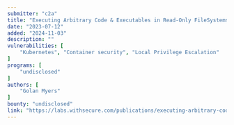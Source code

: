 ```yaml
---
submitter: "c2a"
title: "Executing Arbitrary Code & Executables in Read-Only FileSystems"
date: "2023-07-12"
added: "2024-11-03"
description: ""
vulnerabilities: [
    "Kubernetes", "Container security", "Local Privilege Escalation"
]
programs: [
    "undisclosed"
]
authors: [
    "Golan Myers"
]
bounty: "undisclosed"
link: "https://labs.withsecure.com/publications/executing-arbitrary-code-executables-in-read-only-filesystems"
---
```




